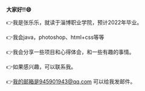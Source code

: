 **大家好!!:smile:**

 :point_right:我是张乐乐，就读于淄博职业学院，预计2022年毕业。

 :point_right:我会java，photoshop、html+css等等

 :point_right:我会分享一些项目和心得体会，和一些有趣的事情。
 
 :point_right:如果感兴趣，可以联系我。

 :point_right:我的邮箱是945901943@qq.com  可以给我发邮件。
